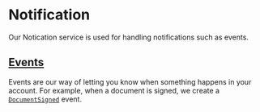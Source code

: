 # Notification

Our Notication service is used for handling notifications such as events.

## [Events](events/)

Events are our way of letting you know when something happens in your account. For example, when a document is signed, we create a [`DocumentSigned`](events/#documentsignedevent) event.

